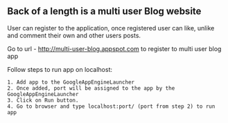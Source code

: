 ## Back of a length is a multi user Blog website

User can register to the application, once registered user can like, unlike and comment their own and other users posts.

Go to url - http://multi-user-blog.appspot.com to register to multi user blog app

Follow steps to run app on localhost:

    1. Add app to the GoogleAppEngineLauncher
    2. Once added, port will be assigned to the app by the GoogleAppEngineLauncher
    3. Click on Run button.
    4. Go to browser and type localhost:port/ (port from step 2) to run app

